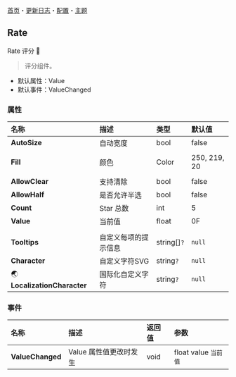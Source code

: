 [首页](../Home.md)・[更新日志](../UpdateLog.md)・[配置](../Config.md)・[主题](../Theme.md)

## Rate

Rate 评分 👚

> 评分组件。

- 默认属性：Value
- 默认事件：ValueChanged

### 属性

名称 | 描述 | 类型 | 默认值 |
:--|:--|:--|:--|
**AutoSize** | 自动宽度 | bool | false |
||||
**Fill** | 颜色 | Color | 250, 219, 20 |
||||
**AllowClear** | 支持清除 | bool | false |
**AllowHalf** | 是否允许半选 | bool | false |
**Count** | Star 总数 | int | 5 |
**Value** | 当前值 | float | 0F |
||||
**Tooltips** | 自定义每项的提示信息 | string[]`?` | `null` |
**Character** | 自定义字符SVG | string`?` | `null` |
🌏 **LocalizationCharacter** | 国际化自定义字符 | string`?` | `null` |

### 事件

名称 | 描述 | 返回值 | 参数 |
:--|:--|:--|:--|
**ValueChanged** | Value 属性值更改时发生 | void | float value `当前值` |